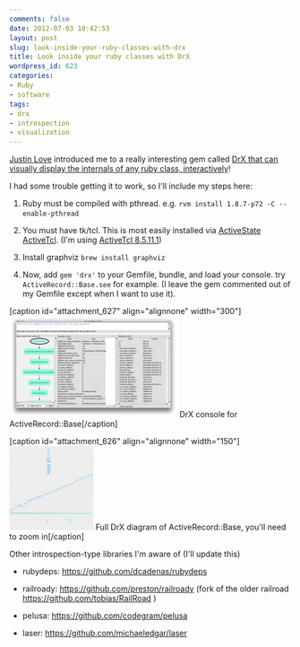 ```yaml
---
comments: false
date: 2012-07-03 10:42:53
layout: post
slug: look-inside-your-ruby-classes-with-drx
title: Look inside your ruby classes with DrX
wordpress_id: 623
categories:
- Ruby
- software
tags:
- drx
- introspection
- visualization
---
```


[Justin Love](http://justinlove.name/) introduced me to a really interesting gem called [DrX that can visually display the internals of any ruby class, interactively](http://drx.rubyforge.org/)!

I had some trouble getting it to work, so I'll include my steps here:




	
  1. Ruby must be compiled with pthread. e.g. `rvm install 1.8.7-p72 -C --enable-pthread`

	
  2. You must have tk/tcl. This is most easily installed via [ActiveState ActiveTcl](http://www.activestate.com/activetcl). (I'm using [ActiveTcl 8.5.11.1](http://downloads.activestate.com/ActiveTcl/releases/8.5.11.1/ActiveTcl8.5.11.1.295590-macosx10.5-i386-x86_64-threaded.dmg))

	
  3. Install graphviz `brew install graphviz`

	
  4. Now, add `gem 'drx'` to your Gemfile, bundle, and load your console. try `ActiveRecord::Base.see` for example. (I leave the gem commented out of my Gemfile except when I want to use it).



[caption id="attachment_627" align="alignnone" width="300"][![DrX console for ActiveRecord::Base](/wp-content/uploads/2012/07/activerecord_base_drx1-300x181.png)](/2012/07/03/look-inside-your-ruby-classes-with-drx/activerecord_base_drx-2/) DrX console for ActiveRecord::Base[/caption]

[caption id="attachment_626" align="alignnone" width="150"][![Full DrX diagram of ActiveRecord::Base, you'll need to zoom in](/wp-content/uploads/2012/07/activerecord_base-150x150.gif)](/2012/07/03/look-inside-your-ruby-classes-with-drx/activerecord_base/) Full DrX diagram of ActiveRecord::Base, you'll need to zoom in[/caption]

Other introspection-type libraries I'm aware of (I'll update this)



	
  * rubydeps: https://github.com/dcadenas/rubydeps

	
  * railroady: https://github.com/preston/railroady (fork of the older railroad https://github.com/tobias/RailRoad )

	
  * pelusa: https://github.com/codegram/pelusa

	
  * laser: https://github.com/michaeledgar/laser


